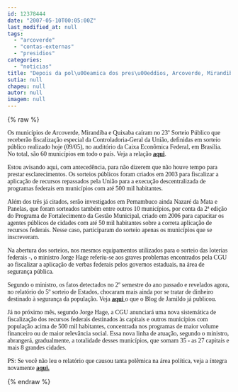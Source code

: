 ```yaml
---
id: 12378444
date: "2007-05-10T00:05:00Z"
last_modified_at: null
tags:
  - "arcoverde"
  - "contas-externas"
  - "presidios"
categories:
  - "noticias"
title: "Depois da pol\u00eamica dos pres\u00eddios, Arcoverde, Mirandiba e Quixab\u00e1 ter\u00e3o contas investigadas pela CGU"
sutia: null
chapeu: null
autor: null
imagem: null
---
```

{% raw %}
<p><p><font face=\"Verdana\">Os munic&iacute;pios de Arcoverde, Mirandiba e Quixaba ca&iacute;ram no 23&ordm; Sorteio P&uacute;blico que receber&atilde;o fiscaliza&ccedil;&atilde;o especial da Controladoria-Geral da Uni&atilde;o, definidas em sorteio p&uacute;blico realizado hoje (09/05), no audit&oacute;rio da Caixa Econ&ocirc;mica Federal, em Bras&iacute;lia. No total, s&atilde;o 60 munic&iacute;pios em todo o pa&iacute;s. Veja a rela&ccedil;&atilde;o <strong><a href=\"https://www.cgu.gov.br/Imprensa/Noticias/2007/noticia01507_fiscalizacao.asp\">aqui</a></strong>.</font></p></p>
<p><p><font face=\"Verdana\">Estou avisando aqui, com anteced&ecirc;ncia, para n&atilde;o dizerem que n&atilde;o houve tempo para prestar esclarecimentos. Os sorteios p&uacute;blicos foram criados em 2003 para fiscalizar a aplica&ccedil;&atilde;o de recursos repassados pela Uni&atilde;o para a execu&ccedil;&atilde;o descentralizada de programas federais em munic&iacute;pios com at&eacute; 500 mil habitantes.</font></p></p>
<p><p><font face=\"Verdana\">Al&eacute;m dos tr&ecirc;s j&aacute; citados, ser&atilde;o investigados em Pernambuco ainda Nazar&eacute; da Mata e Panelas, que foram sorteados tamb&eacute;m entre outros 10 munic&iacute;pios, por conta da 2&ordf; edi&ccedil;&atilde;o do Programa de Fortalecimento da Gest&atilde;o Municipal, criado em 2006 para capacitar os agentes p&uacute;blicos de cidades com at&eacute; 50 mil habitantes sobre a correta aplica&ccedil;&atilde;o de recursos federais. Nesse caso, participaram do sorteio apenas os munic&iacute;pios que se inscreveram. </font></p></p>
<p><p><font face=\"Verdana\">Na abertura dos sorteios, nos mesmos equipamentos utilizados para o sorteio das loterias federais -, o ministro Jorge Hage referiu-se aos graves problemas encontrados pela CGU ao fiscalizar a aplica&ccedil;&atilde;o de verbas federais pelos governos estaduais, na &aacute;rea de seguran&ccedil;a p&uacute;blica. </font></p></p>
<p><p><font face=\"Verdana\">Segundo o ministro, os fatos detectados no 2&ordm; semestre do ano passado e revelados agora, no relat&oacute;rio do 5&ordm; sorteio de Estados, chocaram mais ainda por se tratar de dinheiro destinado &agrave; seguran&ccedil;a da popula&ccedil;&atilde;o. Veja <strong><a href=\"https://jc3.uol.com.br/blogs/blogdejamildo/busca.php?busca=cgu\">aqui </a></strong>o que o Blog de Jamildo j&aacute; publicou.</font></p></p>
<p><p><font face=\"Verdana\">J&aacute; no pr&oacute;ximo m&ecirc;s, segundo Jorge Hage, a CGU anunciar&aacute; uma nova sistem&aacute;tica de fiscaliza&ccedil;&atilde;o dos recursos federais destinados &agrave;s capitais e outros munic&iacute;pios com popula&ccedil;&atilde;o acima de 500 mil habitantes, concentrada nos programas de maior volume financeiro ou de maior relev&acirc;ncia social. Essa nova linha de atua&ccedil;&atilde;o, segundo o ministro, abranger&aacute;, gradualmente, a totalidade desses munic&iacute;pios, que somam 35 - as 27 capitais e mais 8 grandes cidades.</font></p></p>
<p><p><font face=\"Verdana\">PS: Se voc&ecirc; n&atilde;o leu o relat&oacute;rio que causou tanta pol&ecirc;mica na &aacute;rea pol&iacute;tica, veja a &iacute;ntegra novamente <strong><a href=\"https://www.cgu.gov.br/Imprensa/Arquivos/2007/relatoriosSorteio5/sorteio5_estados_PE.pdf\">aqui.</a></strong></font></p> </p>
{% endraw %}